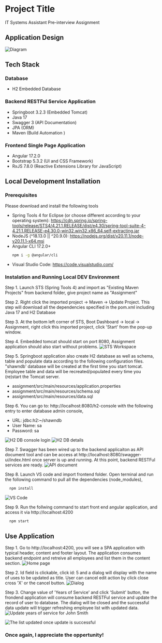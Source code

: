 # Project Title

IT Systems Assistant Pre-interview Assignment

## Application Design
![Diagram](./doc/images/assignment-design.drawio.png)

## Tech Stack

### Database
* H2 Embedded Database

### Backend RESTFul Service Application
* Springboot 3.2.3 (Embedded Tomcat)
* Java 17
* Swagger 3 (API Documentation)
* JPA (ORM)
* Maven (Build Automation )

### Frontend Single Page Application
* Angular 17.2.0
* Bootstrap 5.3.2 (UI and CSS Framework)
* RxJS 7.8.0 (Reactive Extensions Library for JavaScript)

## Local Development Installation

### Prerequisites
Please download and install the following tools
* Spring Tools 4 for Eclipse (or choose different according to your operating system): https://cdn.spring.io/spring-tools/release/STS4/4.21.1.RELEASE/dist/e4.30/spring-tool-suite-4-4.21.1.RELEASE-e4.30.0-win32.win32.x86_64.self-extracting.jar
* NodeJS (^18.13.0 || ^20.9.0): https://nodejs.org/dist/v20.11.1/node-v20.11.1-x64.msi
* Angular CLI 17.2.0+
  ```bash
  npm i -g @angular/cli
  ```
* Visual Studio Code: https://code.visualstudio.com/

### Instalation and Running Local DEV Environment
Step 1. Launch STS (Spring Tools 4) and import as "Existing Maven Projects" from backend folder, give project name as "Assignment"

Step 2. Right click the imported project -> Maven -> Update Project. This step will download all the dependencies specified in the pom.xml including Java 17 and H2 Database

Step 3. At the bottom left corner of STS, Boot Dashboard -> local -> Assignment, right click this imported project, click 'Start' from the pop-up window.

Step 4. Embedded tomcat should start on port 8080, Assignment application should also start without problems.
![STS Workspace](./doc/images/sts-workspace.png)

Step 5. Springboot application also create H2 database as well as schema, table and populate data according to the following configuration files. "shawndb' database will be created at the first time you start tomcat. Employee table and data will be recreated/populated every time you (re)start the Tomcat server.
* assignment/src/main/resources/application.properties
* assignment/src/main/resources/schema.sql
* assignment/src/main/resources/data.sql

Step 6. You can go to: http://localhost:8080/h2-console with the following entry to enter database admin console,
*  URL: jdbc:h2:~/shawndb
*  User Name: sa
*  Password: sa

![H2 DB console login](./doc/images/h2-db-login.png)
![H2 DB details](./doc/images/h2-db-details.png)

Step 7. Swagger has been wired up to the backend applicaiton as API document tool and can be access at http://localhost:8080/swagger-ui/index.html once server is up and running. At this point, backend RESTFul services are ready.
![API document](./doc/images/swagger.png)

Step 8. Launch VS code and import frontend folder. Open terminal and run the following command to pull all the dependencies (node_modules),
```bash
  npm install
```
![VS Code](./doc/images/vs-code.png)

Step 9. Run the follwing command to start front end angular application, and access it via http://localhost:4200
```bash
  npm start
```
## Use Application

Step 1. Go to http://localhost:4200, you will see a SPA application with typical header, content and footer layout. The application consumes backend endpoint and retreive all employees and list them in the content section.
![Home page](./doc/images/user-guide-1.png)

Step 2. Id field is clickable, click id: 5 and a dialog will display with the name of uses to be updated as title. User can cancel edit action by click close cross 'X' or the cancel button.
![Dialog](./doc/images/user-guide-2.png)

Step 3. Change value of 'Years of Service' and click 'Submit' button, the frondend application will consume backend RESTFul service and update the record of user to database. The dialog will be closed and the successful data update will trigger refreshing employee list with updated data.
![Update years of service for John Smith](./doc/images/user-guide-3.png)

![The list updated once update is successful](./doc/images/user-guide-4.png)

### Once again, I appreciate the oppertunity!
